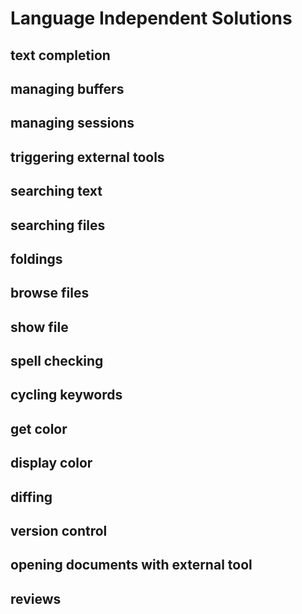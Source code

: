 # Language Independent Solutions
## text completion
## managing buffers
## managing sessions
## triggering external tools
## searching text
## searching files
## foldings
## browse files
## show file
## spell checking
## cycling keywords
## get color
## display color
## diffing
## version control
## opening documents with external tool
## reviews
